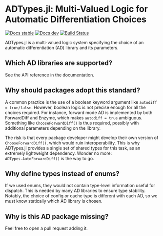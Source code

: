 # ADTypes.jl: Multi-Valued Logic for Automatic Differentiation Choices

[![Docs stable](https://img.shields.io/badge/docs-stable-blue.svg)](https://SciML.github.io/ADTypes.jl/stable/)
[![Docs dev](https://img.shields.io/badge/docs-dev-blue.svg)](https://SciML.github.io/ADTypes.jl/dev/)
[![Build Status](https://github.com/SciML/ADTypes.jl/actions/workflows/CI.yml/badge.svg?branch=main)](https://github.com/SciML/ADTypes.jl/actions/workflows/CI.yml?query=branch%3Amain)

ADTypes.jl is a multi-valued logic system specifying the choice of an automatic differentiation (AD) library and its parameters.

## Which AD libraries are supported?

See the API reference in the documentation.

## Why should packages adopt this standard?

A common practice is the use of a boolean keyword argument like `autodiff = true/false`.
However, boolean logic is not precise enough for all the choices required.
For instance, forward mode AD is implemented by both ForwardDiff and Enzyme, which makes `autodiff = true` ambiguous.
Something like `ChooseForwardDiff()` is thus required, possibly with additional parameters depending on the library.

The risk is that every package developer might develop their own version of `ChooseForwardDiff()`, which would ruin interoperability.
This is why ADTypes.jl provides a single set of shared types for this task, as an extremely lightweight dependency.
Wonder no more: `ADTypes.AutoForwardDiff()` is the way to go.

## Why define types instead of enums?

If we used enums, they would not contain type-level information useful for dispatch.
This is needed by many AD libraries to ensure type stability.
Notably, the choice of config or cache type is different with each AD, so we must know statically which AD library is chosen.

## Why is this AD package missing?

Feel free to open a pull request adding it.
